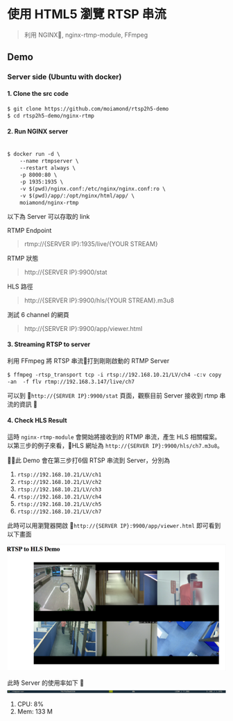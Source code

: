 # 使用 HTML5 瀏覽 RTSP 串流 
> 利用 NGINX, nginx-rtmp-module, FFmpeg

## Demo

### Server side (Ubuntu with docker)

#### 1. Clone the src code

```shell
$ git clone https://github.com/moiamond/rtsp2h5-demo
$ cd rtsp2h5-demo/nginx-rtmp
```

#### 2. Run NGINX server

```shell

$ docker run -d \
    --name rtmpserver \
    --restart always \
    -p 8000:80 \
    -p 1935:1935 \
    -v $(pwd)/nginx.conf:/etc/nginx/nginx.conf:ro \
    -v $(pwd)/app/:/opt/nginx/html/app/ \
    moiamond/nginx-rtmp
```

以下為 Server 可以存取的 link

RTMP Endpoint
> rtmp://{SERVER IP}:1935/live/{YOUR STREAM}

RTMP 狀態
> http://{SERVER IP}:9900/stat

HLS 路徑
> http://{SERVER IP}:9900/hls/{YOUR STREAM}.m3u8

測試 6 channel 的網頁
> http://{SERVER IP}:9900/app/viewer.html

#### 3. Streaming RTSP to server

利用 FFmpeg 將 RTSP 串流打到剛剛啟動的 RTMP Server

```shell
$ ffmpeg -rtsp_transport tcp -i rtsp://192.168.10.21/LV/ch4 -c:v copy -an  -f flv rtmp://192.168.3.147/live/ch7
```

可以到 `http://{SERVER IP}:9900/stat` 頁面，觀察目前 Server 接收到 rtmp 串流的資訊

#### 4. Check HLS Result

這時 `nginx-rtmp-module` 會開始將接收到的 RTMP 串流，產生 HLS 相關檔案。以第三步的例子來看，HLS 網址為 `http://{SERVER IP}:9900/hls/ch7.m3u8`。

此 Demo 會在第三步打6個 RTSP 串流到 Server，分別為

1. `rtsp://192.168.10.21/LV/ch1`
1. `rtsp://192.168.10.21/LV/ch2`
1. `rtsp://192.168.10.21/LV/ch3`
1. `rtsp://192.168.10.21/LV/ch4`
1. `rtsp://192.168.10.21/LV/ch5`
1. `rtsp://192.168.10.21/LV/ch7`

此時可以用瀏覽器開啟 `http://{SERVER IP}:9900/app/viewer.html` 即可看到以下畫面

![Chrome show 6ch](/pics/viewer-6ch.png)

此時 Server 的使用率如下

![Server metrics](/pics/nginx-rtmp-6ch-metrics.png)

1. CPU: 8%
1. Mem: 133 M
